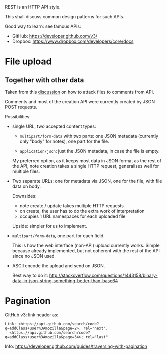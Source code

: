 REST is an HTTP API style.

This shall discuss common design patterns for such APIs.

Good way to learn: see famous APIs:

- GitHub: <https://developer.github.com/v3/>
- Dropbox: <https://www.dropbox.com/developers/core/docs>

# File upload

## Together with other data

Taken from this [discussion](http://feedback.gitlab.com/forums/176466-general/suggestions/3865548-api-to-attach-attachments-to-notes-issue-comments) on how to attack files to comments from API.

Comments and most of the creation API were currently created by JSON POST requests.

Possibilities:

- single URL, two accepted content types:

  - `multipart/form-data` with two parts: one JSON metadata (currently only "body" for notes),
    one part for the file.

  - `application/json`: just the JSON metadata, in case the file is empty.

  My preferred option, as it keeps most data in JSON format as the rest of the API,
  note creation takes a single HTTP request, generalises well for multiple files.

- Two separate URLs: one for metadata via JSON, one for the file, with file data on body.

  Downsides:

  - note create / update takes multiple HTTP requests
  - on create, the user has to do the extra work of interpretation
  - occupies 1 URL namespaces for each uploaded file

  Upside: simpler for us to implement.

- `multipart/form-data`, one part for each field.

  This is how the web interface (non-API) upload currently works.
  Simple because already implemented, but not coherent with the rest of the API since no JSON used.

- ASCII encode the upload and send on JSON.

  Best way to do it: <http://stackoverflow.com/questions/1443158/binary-data-in-json-string-something-better-than-base64>

# Pagination

GitHub v3: link header as:

    Link: <https://api.github.com/search/code?q=addClass+user%3Amozilla&page=2>; rel="next",
      <https://api.github.com/search/code?q=addClass+user%3Amozilla&page=34>; rel="last"

Info: <https://developer.github.com/guides/traversing-with-pagination>
